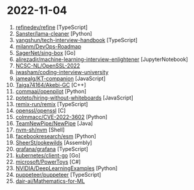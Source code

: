 # 2022-11-04

1. [refinedev/refine](https://github.com/refinedev/refine "Build your React-based CRUD applications, without constraints.") [TypeScript]
2. [Sanster/lama-cleaner](https://github.com/Sanster/lama-cleaner "Image inpainting tool powered by SOTA AI Model. Remove any unwanted object, defect, people from your pictures or erase and replace(powered by stable diffusion) any thing on your pictures.") [Python]
3. [yangshun/tech-interview-handbook](https://github.com/yangshun/tech-interview-handbook "💯 Curated coding interview preparation materials for busy software engineers") [TypeScript]
4. [milanm/DevOps-Roadmap](https://github.com/milanm/DevOps-Roadmap "DevOps Roadmap for 2022. with learning resources") 
5. [SagerNet/sing-box](https://github.com/SagerNet/sing-box "The universal proxy platform") [Go]
6. [alirezadir/machine-learning-interview-enlightener](https://github.com/alirezadir/machine-learning-interview-enlightener "This repo is meant to serve as a guide for Machine Learning/AI technical interviews.") [JupyterNotebook]
7. [NCSC-NL/OpenSSL-2022](https://github.com/NCSC-NL/OpenSSL-2022 "Operational information regarding CVE-2022-3602 and CVE-2022-3786, two vulnerabilities in OpenSSL 3") 
8. [jwasham/coding-interview-university](https://github.com/jwasham/coding-interview-university "A complete computer science study plan to become a software engineer.") 
9. [jamealg/KT-companion](https://github.com/jamealg/KT-companion "A hiking and backpacking trail companion progressive web app") [JavaScript]
10. [Taiga74164/Akebi-GC](https://github.com/Taiga74164/Akebi-GC "Akebi Genshin Cheat source for OS/CN 3.0") [C++]
11. [commaai/openpilot](https://github.com/commaai/openpilot "openpilot is an open source driver assistance system. openpilot performs the functions of Automated Lane Centering and Adaptive Cruise Control for over 200 supported car makes and models.") [Python]
12. [poteto/hiring-without-whiteboards](https://github.com/poteto/hiring-without-whiteboards "⭐️ Companies that don't have a broken hiring process") [JavaScript]
13. [remix-run/remix](https://github.com/remix-run/remix "Build Better Websites. Create modern, resilient user experiences with web fundamentals.") [TypeScript]
14. [openssl/openssl](https://github.com/openssl/openssl "TLS/SSL and crypto library") [C]
15. [colmmacc/CVE-2022-3602](https://github.com/colmmacc/CVE-2022-3602 "") [Python]
16. [TeamNewPipe/NewPipe](https://github.com/TeamNewPipe/NewPipe "A libre lightweight streaming front-end for Android.") [Java]
17. [nvm-sh/nvm](https://github.com/nvm-sh/nvm "Node Version Manager - POSIX-compliant bash script to manage multiple active node.js versions") [Shell]
18. [facebookresearch/esm](https://github.com/facebookresearch/esm "Evolutionary Scale Modeling (esm): Pretrained language models for proteins") [Python]
19. [SheerSt/pokewilds](https://github.com/SheerSt/pokewilds "PokeWilds - A Gen 2 Game/Engine using libGDX") [Assembly]
20. [grafana/grafana](https://github.com/grafana/grafana "The open and composable observability and data visualization platform. Visualize metrics, logs, and traces from multiple sources like Prometheus, Loki, Elasticsearch, InfluxDB, Postgres and many more.") [TypeScript]
21. [kubernetes/client-go](https://github.com/kubernetes/client-go "Go client for Kubernetes.") [Go]
22. [microsoft/PowerToys](https://github.com/microsoft/PowerToys "Windows system utilities to maximize productivity") [C#]
23. [NVIDIA/DeepLearningExamples](https://github.com/NVIDIA/DeepLearningExamples "Deep Learning Examples") [Python]
24. [puppeteer/puppeteer](https://github.com/puppeteer/puppeteer "Headless Chrome Node.js API") [TypeScript]
25. [dair-ai/Mathematics-for-ML](https://github.com/dair-ai/Mathematics-for-ML "🧮 A collection of resources to learn mathematics for machine learning") 
